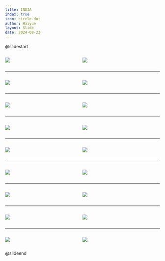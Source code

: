 ```yaml
---
title: INDIA
index: true
icon: circle-dot
author: Haiyue
layout: Slide
date: 2024-09-23
---
```

 
@slidestart

<div style="display:flex">
<div style="flex:1">

![](https://raw.githubusercontent.com/yclord/reading/refs/heads/master/english/Level-S/INDIA/001.webp)
</div>
<div style="flex:1">

![](https://raw.githubusercontent.com/yclord/reading/refs/heads/master/english/Level-S/INDIA/002.webp)
</div>
</div>

---

<div style="display:flex">
<div style="flex:1">

![](https://raw.githubusercontent.com/yclord/reading/refs/heads/master/english/Level-S/INDIA/003.webp)
</div>
<div style="flex:1">

![](https://raw.githubusercontent.com/yclord/reading/refs/heads/master/english/Level-S/INDIA/004.webp)
</div>
</div>

---

<div style="display:flex">
<div style="flex:1">

![](https://raw.githubusercontent.com/yclord/reading/refs/heads/master/english/Level-S/INDIA/005.webp)
</div>
<div style="flex:1">

![](https://raw.githubusercontent.com/yclord/reading/refs/heads/master/english/Level-S/INDIA/006.webp)
</div>
</div>

---

<div style="display:flex">
<div style="flex:1">

![](https://raw.githubusercontent.com/yclord/reading/refs/heads/master/english/Level-S/INDIA/007.webp)
</div>
<div style="flex:1">

![](https://raw.githubusercontent.com/yclord/reading/refs/heads/master/english/Level-S/INDIA/008.webp)
</div>
</div>

---

<div style="display:flex">
<div style="flex:1">

![](https://raw.githubusercontent.com/yclord/reading/refs/heads/master/english/Level-S/INDIA/009.webp)
</div>
<div style="flex:1">

![](https://raw.githubusercontent.com/yclord/reading/refs/heads/master/english/Level-S/INDIA/010.webp)
</div>
</div>

---

<div style="display:flex">
<div style="flex:1">

![](https://raw.githubusercontent.com/yclord/reading/refs/heads/master/english/Level-S/INDIA/011.webp)
</div>
<div style="flex:1">

![](https://raw.githubusercontent.com/yclord/reading/refs/heads/master/english/Level-S/INDIA/012.webp)
</div>
</div>

---

<div style="display:flex">
<div style="flex:1">

![](https://raw.githubusercontent.com/yclord/reading/refs/heads/master/english/Level-S/INDIA/013.webp)
</div>
<div style="flex:1">

![](https://raw.githubusercontent.com/yclord/reading/refs/heads/master/english/Level-S/INDIA/014.webp)
</div>
</div>

---

<div style="display:flex">
<div style="flex:1">

![](https://raw.githubusercontent.com/yclord/reading/refs/heads/master/english/Level-S/INDIA/015.webp)
</div>
<div style="flex:1">

![](https://raw.githubusercontent.com/yclord/reading/refs/heads/master/english/Level-S/INDIA/016.webp)
</div>
</div>

---

<div style="display:flex">
<div style="flex:1">

![](https://raw.githubusercontent.com/yclord/reading/refs/heads/master/english/Level-S/INDIA/017.webp)
</div>
<div style="flex:1">

![](https://raw.githubusercontent.com/yclord/reading/refs/heads/master/english/Level-S/INDIA/018.webp)
</div>
</div>

@slideend